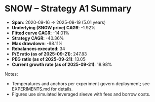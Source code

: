 # SNOW – Strategy A1 Summary

- **Span**: 2020-09-16 → 2025-09-19 (5.01 years)
- **Underlying (SNOW price) CAGR**: -1.92%
- **Fitted curve CAGR**: -14.01%
- **Strategy CAGR**: -40.36%
- **Max drawdown**: -98.11%
- **Rebalances executed**: 34
- **P/E ratio (as of 2025-09-21)**: 247.83
- **PEG ratio (as of 2025-09-21)**: 13.05
- **Current growth rate (as of 2025-09-21)**: 18.98%

Notes:

- Temperatures and anchors per experiment govern deployment; see EXPERIMENTS.md for details.
- Figures use simulated leveraged sleeve with fees and borrow costs.
